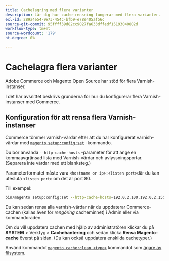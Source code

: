 ```yaml
---
title: Cachelagring med flera varianter
description: Lär dig hur cache-rensning fungerar med flera varianter.
exl-id: 289a4e54-9e73-454c-bfb9-e78e405af56c
source-git-commit: 95ffff39d82cc9027fa633dffedf15193040802d
workflow-type: tm+mt
source-wordcount: '179'
ht-degree: 0%

---
```


# Cachelagra flera varianter

Adobe Commerce och Magento Open Source har stöd för flera Varnish-instanser.

I det här avsnittet beskrivs grunderna för hur du konfigurerar flera Varnish-instanser med Commerce.

## Konfiguration för att rensa flera Varnish-instanser

Commerce tömmer varnish-värdar efter att du har konfigurerat varnish-värdar med [`magento setup:config:set`](../../installation/tutorials/deployment.md) -kommando.

Du bör använda `--http-cache-hosts` -parameter för att ange en kommaavgränsad lista med Varnish-värdar och avlyssningsportar. (Separera inte värdar med ett blanksteg.)

Parameterformatet måste vara `<hostname or ip>:<listen port>`där du kan utesluta `<listen port>` om det är port 80.

Till exempel:

```bash
bin/magento setup:config:set --http-cache-hosts=192.0.2.100,192.0.2.155:8080
```

Du kan sedan rensa alla varnish-värdar när du uppdaterar Commerce-cachen (kallas även för _rengöring_ cacheminnet) i Admin eller via kommandoraden.

Om du vill uppdatera cachen med hjälp av administratören klickar du på **SYSTEM** > Verktyg > **Cachehantering** och sedan klicka **Rensa Magento-cache** överst på sidan. (Du kan också uppdatera enskilda cachetyper.)

Använd kommandot [`magento cache:clean <type>`](../cli/manage-cache.md#clean-and-flush-cache-types) kommandot som [ägare av filsystem](../../installation/prerequisites/file-system/overview.md).
